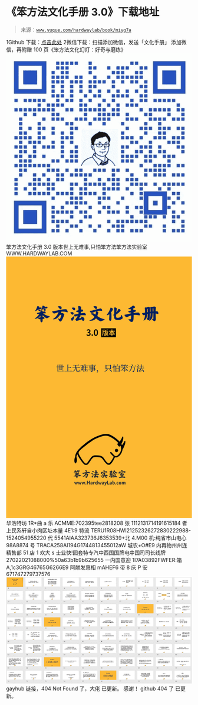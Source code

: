 # 《笨方法文化手册 3.0》下载地址

> 来源：[`www.yuque.com/hardwaylab/book/miyg7a`](https://www.yuque.com/hardwaylab/book/miyg7a)

<ne-oli><ne-oli-i>1</ne-oli-i><ne-oli-c class="ne-oli-content" id="u47b5f0c2" data-lake-id="u47b5f0c2"><ne-text id="uab20a667" ne-bold="true">Github 下载</ne-text><ne-text id="uc155323e">：</ne-text>[<ne-text id="uc60ec18f">点击此处</ne-text>](https://github.com/cnfeat/hardwaylab)</ne-oli-c></ne-oli> <ne-oli><ne-oli-i>2</ne-oli-i><ne-oli-c class="ne-oli-content" id="u0f5898d9" data-lake-id="u0f5898d9"><ne-text id="u9c61a53a" ne-bold="true">微信下载：</ne-text><ne-text id="ubc074ccd">扫描添加微信，发送「文化手册」</ne-text></ne-oli-c></ne-oli> <ne-p id="u027e487f" data-lake-id="u027e487f"><ne-text id="ue1718c9d">添加微信，再附赠 100 页《笨方法文化幻灯：好奇与磨练》</ne-text></ne-p> <ne-p id="u9a31a75a" data-lake-id="u9a31a75a"><ne-card data-card-name="image" data-card-type="inline" id="u2f0aa425" data-event-boundary="card" class="ne-spacing-all">![企业微信.jpg](img/b2a15cbd072d361b09a7daf9b001bbf0.png)<ne-card data-card-name="image" data-card-type="inline" id="u153cd7a8" data-event-boundary="card" class="ne-spacing-all">笨方法文化手册 3.0 版本世上无难事,只怕笨方法笨方法实验室 WWW.HARDWAYLAB.COM![文化手册 3.0.png](img/b1870d72278e7427eba5ee4325cd505f.png)  <ne-p id="uc4147bbc" data-lake-id="uc4147bbc"><ne-card data-card-name="image" data-card-type="inline" id="u55558eae" data-event-boundary="card" class="ne-spacing-all">华浩特坊 1R*曲 a 乐 ACMME:702395tee2818208 张 1112131714191615184 者上民系轩自小肉区址本量 4E1:9 特流 TERU1R08HWI21252326272830222988-1524054955220 代 5541AIAA323736J8353539+北 4.M00 机:纯省市山电心 98A8874 号 TRACA258AI194G1744813455012aW 城农+O#E9 内再物州州连精售部 51 店 1 欢大 s 士业快!园套特专汽中西国国牌电中国司司长线牌 27022021088000%50a63b1b9b625655 一内国意迎 1I7A03892FWFER:箱 A,1c3GRG46765G6266E9 阿献发惠相 mAHEF6 带 8 庆 P 安 671747279737576![100 页幻灯截图.png](img/b7a182cc4b9ba7fc82fe32adeb726553.png)  <ne-p id="uf40bc8b4" data-lake-id="uf40bc8b4"><ne-text id="ufa3bd843">gayhub 链接，404 Not Found 了，大佬</ne-text></ne-p> <ne-p id="u8a16e6e7" data-lake-id="u8a16e6e7"><ne-text id="u3466aa36">已更新。</ne-text></ne-p> <ne-p id="u9811264b" data-lake-id="u9811264b"><ne-text id="ubb0a99e1">感谢！</ne-text></ne-p> <ne-p id="uc249e98b" data-lake-id="uc249e98b"><ne-text id="u9915e790">github 404 了</ne-text></ne-p> <ne-p id="u8a16e6e7" data-lake-id="u8a16e6e7"><ne-text id="u3466aa36">已更新。</ne-text></ne-p></ne-card></ne-p></ne-card></ne-card></ne-p>